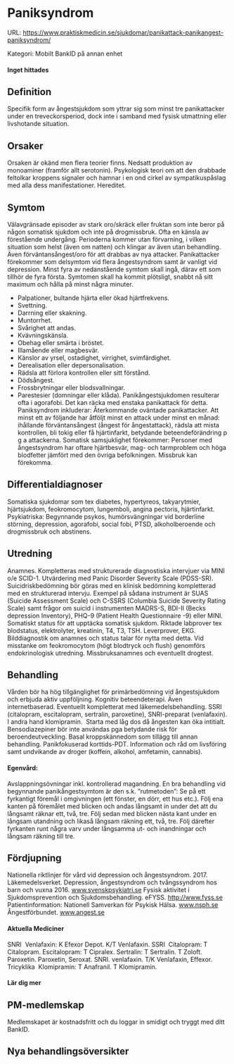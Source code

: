 # Paniksyndrom

URL: https://www.praktiskmedicin.se/sjukdomar/panikattack-panikangest-paniksyndrom/



Kategori: Mobilt BankID på annan enhet

#### Inget hittades

## Definition

Specifik form av ångestsjukdom som yttrar sig som minst tre panikattacker under en treveckorsperiod, dock inte i samband med fysisk utmattning eller livshotande situation.

## Orsaker

Orsaken är okänd men flera teorier finns. Nedsatt produktion av monoaminer (framför allt serotonin). Psykologisk teori om att den drabbade feltolkar kroppens signaler och hamnar i en ond cirkel av sympatikuspåslag med alla dess manifestationer. Hereditet.

## Symtom

Välavgränsade episoder av stark oro/skräck eller fruktan som inte beror på någon somatisk sjukdom och inte på drogmissbruk. Ofta en känsla av förestående undergång. Perioderna kommer utan förvarning, i vilken situation som helst (även om natten) och klingar av även utan behandling. Även förväntansångest/oro för att drabbas av nya attacker. Panikattacker förekommer som delsymtom vid flera ångestsyndrom samt är vanligt vid depression.
Minst fyra av nedanstående symtom skall ingå, därav ett som tillhör de fyra första. Symtomen skall ha kommit plötsligt, snabbt nå sitt maximum och hålla på minst några minuter.
- Palpationer, bultande hjärta eller ökad hjärtfrekvens.
- Svettning.
- Darrning eller skakning.
- Muntorrhet.
- Svårighet att andas.
- Kvävningskänsla.
- Obehag eller smärta i bröstet.
- Illamående eller magbesvär.
- Känslor av yrsel, ostadighet, virrighet, svimfärdighet.
- Derealisation eller depersonalisation.
- Rädsla att förlora kontrollen eller sitt förstånd.
- Dödsångest.
- Frossbrytningar eller blodsvallningar.
- Parestesier (domningar eller klåda).
Panikångestsjukdomen resulterar ofta i agorafobi. Det kan räcka med enstaka panikattack för detta.
Paniksyndrom inkluderar: Återkommande oväntade panikattacker. Att minst ett av följande har åtföljt minst en attack under minst en månad: ihållande förväntansångest (ångest för ångestattack), rädsla att mista kontrollen, bli tokig eller få hjärtinfarkt, betydande beteendeförändring p g a attackerna.
Somatisk samsjuklighet förekommer: Personer med ångestsyndrom har oftare hjärtbesvär, mag- och tarmproblem och höga blodfetter jämfört med den övriga befolkningen.
Missbruk kan förekomma.

## Differentialdiagnoser

Somatiska sjukdomar som tex diabetes, hypertyreos, takyarytmier, hjärtsjukdom, feokromocytom, lungemboli, angina pectoris, hjärtinfarkt.
Psykiatriska: Begynnande psykos, humörsvängningar vid borderline störning, depression, agorafobi, social fobi, PTSD, alkoholberoende och drogmissbruk och abstinens.

## Utredning

Anamnes. Kompletteras med strukturerade diagnostiska intervjuer via MINI o/e SCID-1. Utvärdering med Panic Disorder Severity Scale (PDSS-SR).
Suicidriskbedömning bör göras med en klinisk bedömning kompletterad med en strukturerad intervju. Exempel på sådana instrument är SUAS (Suicide Assessment Scale) och C-SSRS (Columbia Suicide Severity Rating Scale) samt frågor om suicid i instrumenten MADRS-S, BDI-II (Becks depression Inventory), PHQ-9 (Patient Health Questionnaire -9) eller MINI.
Somatiskt status för att upptäcka somatisk sjukdom. Riktade labprover tex blodstatus, elektrolyter, kreatinin, T4, T3, TSH. Leverprover, EKG. Bilddiagnostik om anamnes och status talar för nytta med detta. Vid misstanke om feokromocytom (högt blodtryck och flush) genomförs endokrinologisk utredning.
Missbruksanamnes och eventuellt drogtest.

## Behandling

Vården bör ha hög tillgänglighet för primärbedömning vid ångestsjukdom och erbjuda aktiv uppföljning.
Kognitiv beteendeterapi. Även internetbaserad.
Eventuellt kompletterat med läkemedelsbehandling. SSRI (citalopram, escitalopram, sertralin, paroxetine), SNRI-preparat (venlafaxin). I andra hand klomipramin.  Starta med låg dos då ångesten kan öka intitialt. Bensodiazepiner bör inte användas pga betydande risk för beroendeutveckling.
Basal kroppskännedom som tillägg till annan behandling. Panikfokuserad korttids-PDT. Information och råd om livsföring samt undvikande av droger (koffein, alkohol, amfetamin, cannabis).

#### Egenvård:

Avslappningsövningar inkl. kontrollerad magandning. En bra behandling vid begynnande panikångestsymtom är den s.k. ”rutmetoden”: Se på ett fyrkantigt föremål i omgivningen (ett fönster, en dörr, ett hus etc.). Följ ena kanten på föremålet med blicken och andas långsamt in under det att du långsamt räknar ett, två, tre. Följ sedan med blicken nästa kant under en långsam utandning och likaså långsam räkning ett, två, tre. Följ därefter fyrkanten runt några varv under långsamma ut- och inandningar och långsam räkning till tre.

## Fördjupning

Nationella riktlinjer för vård vid depression och ångestsyndrom. 2017.
Läkemedelsverket. Depression, ångestsyndrom och tvångssyndrom hos barn och vuxna 2016.
www.svenskpsykiatri.se
Fysisk aktivitet i Sjukdomsprevention och Sjukdomsbehandling. eFYSS. http://www.fyss.se
Patientinformation: Nationell Samverkan för Psykisk Hälsa. www.nsph.se
Ångestförbundet. www.angest.se

#### Aktuella Mediciner

SNRI 
Venlafaxin: K Efexor Depot. K/T Venlafaxin.
SSRI 
Citalopram: T Citalopram. Escitalopram: T Cipralex. Sertralin: T Sertralin. T Zoloft. Paroxetin. Paroxetin, Seroxat.
SNRI. venlafaxin. T/K Venlafaxin, Effexor.
Tricyklika 
Klomipramin: T Anafranil. T Klomipramin.

#### Lär dig mer

## PM-medlemskap

Medlemskapet är kostnadsfritt och du loggar in smidigt och tryggt med ditt BankID.

## Nya behandlingsöversikter

